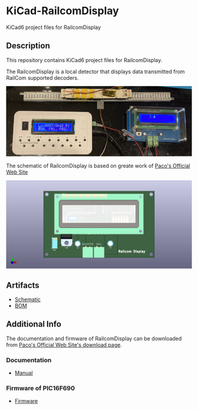 # KiCad-RailcomDisplay

KiCad6 project files for RailcomDisplay

## Description

This repository contains KiCad6 project files for RailcomDisplay. 

The RailcomDisplay is a local detector that displays data transmitted from RailCom supported decoders.

![RailcomDisplay](./artifacts/RailcomDisplay.png)

The schematic of RailcomDisplay is based on greate work of [Paco's Official Web Site](https://usuaris.tinet.cat/fmco/railcom_en.html#rdisplay)

![3D](./artifacts/RailcomDisplay-3D.png)


## Artifacts

- [Schematic](./artifacts/RailcomDisplay-schematic.pdf)
- [BOM](https://htmlview.glitch.me/?https://github.com/kgh02017/KiCad-RailcomDisplay/blob/main/project/RailcomDisplay/bom/RailcomDisplay.html)

## Additional Info

The documentation and firmware of RailcomDisplay can be downloaded from [Paco's Official Web Site's download page](https://usuaris.tinet.cat/fmco/download_en.html).

### Documentation

-  [Manual](https://usuaris.tinet.cat/fmco/download/RailComDisplay_manual.pdf)

### Firmware of PIC16F690

-  [Firmware](https://usuaris.tinet.cat/fmco/download/RailComDisplay.zip)

